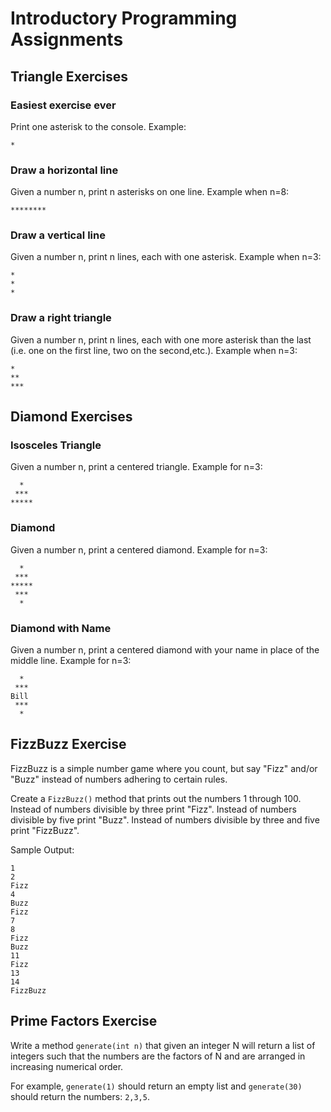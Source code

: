 # Introductory Programming Assignments
## Triangle Exercises
### Easiest exercise ever
Print one asterisk to the console. Example:
```
*
```

### Draw a horizontal line
Given a number n, print n asterisks on one line. Example when n=8:
```
********
```

### Draw a vertical line
Given a number n, print n lines, each with one asterisk. Example when n=3:
```
*
*
*
```

### Draw a right triangle
Given a number n, print n lines, each with one more asterisk than the last (i.e. one on the first line, two on the second,etc.). Example when n=3:
```
*
**
***
```

## Diamond Exercises
### Isosceles Triangle
Given a number n, print a centered triangle. Example for n=3:
```
  *
 ***
*****
```

### Diamond
Given a number n, print a centered diamond. Example for n=3:
```
  *
 ***
*****
 ***
  *
```

### Diamond with Name
Given a number n, print a centered diamond with your name in place of the middle line. Example for n=3:
```
  *
 ***
Bill
 ***
  *
```

## FizzBuzz Exercise
FizzBuzz is a simple number game where you count, but say "Fizz" and/or "Buzz" instead of numbers adhering to certain rules.

Create a `FizzBuzz()` method that prints out the numbers 1 through 100.
Instead of numbers divisible by three print "Fizz".
Instead of numbers divisible by five print "Buzz".
Instead of numbers divisible by three and five print "FizzBuzz".

Sample Output:
```
1
2
Fizz
4
Buzz
Fizz
7
8
Fizz
Buzz
11
Fizz
13
14
FizzBuzz
```

## Prime Factors Exercise
Write a method `generate(int n)` that given an integer N will return a list of integers such that the numbers are the factors of N and are arranged in increasing numerical order.

For example, `generate(1)` should return an empty list and `generate(30)` should return the numbers: `2,3,5`.
